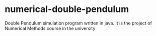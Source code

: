 # numerical-double-pendulum
Double Pendulum simulation program written in java. It is the project of Numerical Methods course in the university
